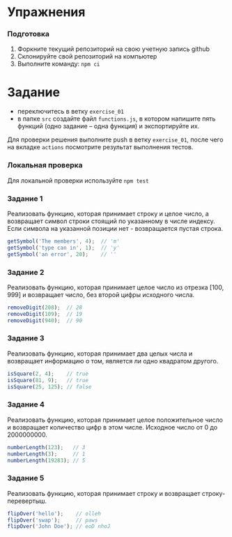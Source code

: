 # Упражнения

### Подготовка

1. Форкните текущий репозиторий на свою учетную запись github
2. Склонируйте свой репозиторий на компьютер
3. Выполните команду: `npm ci`

# Задание
- переключитесь в ветку `exercise_01`
- в папке `src` создайте файл `functions.js`, в котором напишите пять функций (одно задание – одна функция) и экспортируйте их.

Для проверки решения выполните push в ветку `exercise_01`, после чего на вкладке `actions` посмотрите результат выполнения тестов.

### Локальная проверка
Для локальной проверки используйте `npm test`

### Задание 1

Реализовать функцию, которая принимает строку и целое число, а возвращает символ строки стоящий по указанному в числе индексу. Если символа на указанной позиции нет - возвращается пустая строка.

```js
getSymbol('The members', 4);  // 'm'
getSymbol('type can in', 1);  // 'y'
getSymbol('an error', 20);    // ''
```

### Задание 2

Реализовать функцию, которая принимает целое число из отрезка [100, 999] и возвращает число, без второй цифры исходного числа.

```js
removeDigit(208);  // 28
removeDigit(109);  // 19
removeDigit(940);  // 90
```

### Задание 3
Реализовать функцию, которая принимает два целых числа и возвращает информацию о том, является ли одно квадратом другого.

```js
isSquare(2, 4);    // true
isSquare(81, 9);   // true
isSquare(25, 125); // false
```

### Задание 4
Реализовать функцию, которая принимает целое положительное число и возвращает количество цифр в этом числе. Исходное число от 0 до 2000000000.

```js
numberLength(123);   // 3
numberLength(3);     // 1
numberLength(19283); // 5
```

### Задание 5

Реализовать функцию, которая принимает строку и возвращает строку-перевертыш.
```js
flipOver('hello');    // olleh
flipOver('swap');     // paws
flipOver('John Doe'); // eoD nhoJ
```
